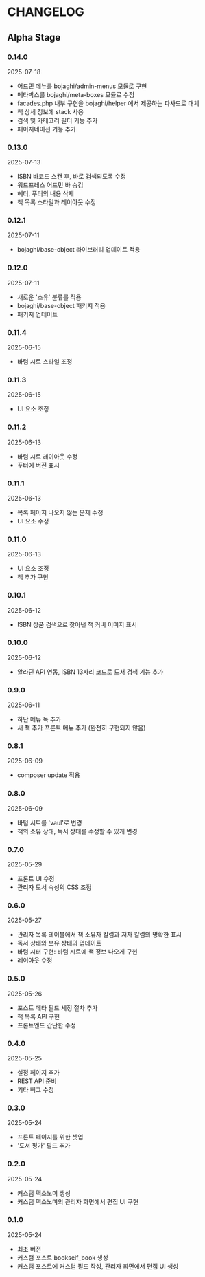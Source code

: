 # CHANGELOG

## Alpha Stage

### 0.14.0

2025-07-18

- 어드민 메뉴를 bojaghi/admin-menus 모듈로 구현
- 메타박스를 bojaghi/meta-boxes 모듈로 수정
- facades.php 내부 구현을 bojaghi/helper 에서 제공하는 파사드로 대체
- 책 상세 정보에 stack 사용
- 검색 및 카테고리 필터 기능 추가
- 페이지네이션 기능 추가

### 0.13.0

2025-07-13

- ISBN 바코드 스캔 후, 바로 검색되도록 수정
- 워드프레스 어드민 바 숨김
- 헤더, 푸터의 내용 삭제
- 책 목록 스타일과 레이아웃 수정

### 0.12.1

2025-07-11

- bojaghi/base-object 라이브러리 업데이트 적용

### 0.12.0

2025-07-11

- 새로운 '소유' 분류를 적용
- bojaghi/base-object 패키지 적용
- 패키지 업데이트

### 0.11.4

2025-06-15

- 바텀 시트 스타일 조정

### 0.11.3

2025-06-15

- UI 요소 조정

### 0.11.2

2025-06-13

- 바텀 시트 레이아웃 수정
- 푸터에 버전 표시

### 0.11.1

2025-06-13

- 목록 페이지 나오지 않는 문제 수정
- UI 요소 수정

### 0.11.0

2025-06-13

- UI 요소 조정
- 책 추가 구현

### 0.10.1

2025-06-12

- ISBN 상품 검색으로 찾아낸 책 커버 이미지 표시

### 0.10.0

2025-06-12

- 알라딘 API 연동, ISBN 13자리 코드로 도서 검색 기능 추가

### 0.9.0

2025-06-11

- 하단 메뉴 독 추가
- 새 책 추가 프론트 메뉴 추가 (완전히 구현되지 않음)

### 0.8.1

2025-06-09

- composer update 적용

### 0.8.0

2025-06-09

- 바텀 시트를 'vaul'로 변경
- 책의 소유 상태, 독서 상태를 수정할 수 있게 변경

### 0.7.0

2025-05-29

- 프론트 UI 수정
- 관리자 도서 속성의 CSS 조정

### 0.6.0

2025-05-27

- 관리자 목록 테이블에서 책 소유자 칼럼과 저자 칼럼의 명확한 표시
- 독서 상태와 보유 상태의 업데이트
- 바텀 시터 구현: 바텀 시트에 책 정보 나오게 구현
- 레이아웃 수정

### 0.5.0

2025-05-26

- 포스트 메타 필드 세정 절차 추가
- 책 목록 API 구현
- 프론트엔드 간단한 수정

### 0.4.0

2025-05-25

- 설정 페이지 추가
- REST API 준비
- 기타 버그 수정

### 0.3.0

2025-05-24

- 프론트 페이지를 위한 셋업
- '도서 평가' 필드 추가

### 0.2.0

2025-05-24

- 커스텀 택소노미 생성
- 커스텀 택소노미의 관리자 화면에서 편집 UI 구현

### 0.1.0

2025-05-24

- 최초 버전
- 커스텀 포스트 bookself_book 생성
- 커스텀 포스트에 커스텀 필드 작성, 관리자 화면에서 편집 UI 생성
